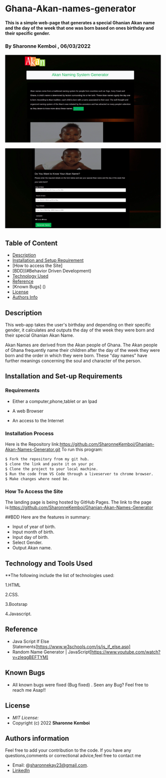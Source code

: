 # Ghana-Akan-names-generator
#### This is a simple web-page that generates a special Ghanian Akan name  and the day of the week that one was born based on ones birthday and their specific gender. 
### By Sharonne Kemboi , 06/03/2022
![Screenshot](/images/akan2.png) <br>

![Screenshot](/images/Akan.png)


## Table of Content

+ [Description](#description)
+ [Installation and Setup Requirement](#Installation)
+ [How to access the Site]
+ [BDD](#Behavior Driven Development)
+ [Technology Used](#technology-used)
+ [Reference](#reference)
+ [Known Bugs] ()
+ [License](#license)
+ [Authors Info](#author-Info)


## Description

<p>This web-app takes the user's birthday and depending on their specific gender, it calculates and outputs the day of the week they were born and their special Ghanian Akan Name.<br>

Akan Names are derived from the Akan people of Ghana. The Akan people of Ghana frequently name their children after the day of the week they were born and the order in which they were born. These "day names" have further meanings concerning the soul and character of the person.</p>


## Installation and Set-up Requirements

### Requirements

* Either a computer,phone,tablet or an Ipad

* A web Browser

* An access to the Internet

### Installation Process
Here is the Repository link:https://github.com/SharonneKemboi/Ghanian-Akan-Names-Generator.git
To run this program:

```
$ Fork the repository from my git hub.
$ clone the link and paste it on your pc
$ Clone the project to your local machine.
$ Run the code from VS Code through a liveserver to chrome browser.
$ Make changes where need be.

```

### How To Access the Site
The landing page is being hosted by GitHub Pages. The link to the page is:https://github.com/SharonneKemboi/Ghanian-Akan-Names-Generator

##BDD
Here are the features in summary:
* Input of year of birth.
* Input month of birth.
* Input day of birth.
* Select Gender.
* Output Akan name.


## Technology and Tools Used

**The following include the list of technologies used:

1.HTML

2.CSS.

3.Bootsrap 

4.Javascript.

## Reference
* Java Script If Else Statements[https://www.w3schools.com/js/js_if_else.asp] 
* Random Name Generator | JavaScript[https://www.youtube.com/watch?v=zleqgBEFTYM]

## Known Bugs
* All known bugs were fixed (Bug fixed) . Seen any Bug? Feel free to reach me Asap!!

## License
* *MIT License:*
* Copyright (c) 2022 **Sharonne Kemboi**


## Authors information
Feel free to add your contribution to the code.
If you have any questions,comments or correctional advice,feel free to contact me
* Email: @sharonnekay23@gmail.com.
* [LinkedIn](https://www.linkedin.com/in/sharonne-vanessa-kemboi-a118bb135)